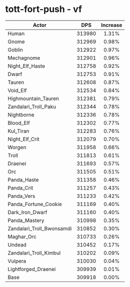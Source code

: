 # tott-fort-push - vf
| Actor | DPS | Increase |
|---|:---:|:---:|
|Human|313980|1.31%|
|Gnome|312969|0.98%|
|Goblin|312922|0.97%|
|Mechagnome|312901|0.96%|
|Night_Elf_Haste|312758|0.92%|
|Dwarf|312753|0.91%|
|Tauren|312608|0.87%|
|Void_Elf|312534|0.84%|
|Highmountain_Tauren|312381|0.79%|
|Zandalari_Troll_Paku|312344|0.78%|
|Nightborne|312336|0.78%|
|Blood_Elf|312302|0.77%|
|Kul_Tiran|312283|0.76%|
|Night_Elf_Crit|312079|0.70%|
|Worgen|311958|0.66%|
|Troll|311813|0.61%|
|Draenei|311693|0.57%|
|Orc|311505|0.51%|
|Panda_Haste|311358|0.46%|
|Panda_Crit|311257|0.43%|
|Panda_Vers|311233|0.42%|
|Panda_Fortune_Cookie|311169|0.40%|
|Dark_Iron_Dwarf|311160|0.40%|
|Panda_Mastery|310998|0.35%|
|Zandalari_Troll_Bwonsamdi|310852|0.30%|
|Maghar_Orc|310733|0.26%|
|Undead|310452|0.17%|
|Zandalari_Troll_Kimbul|310202|0.09%|
|Vulpera|310030|0.04%|
|Lightforged_Draenei|309939|0.01%|
|Base|309918|0.00%|
